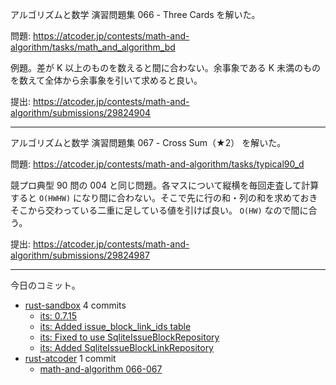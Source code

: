 アルゴリズムと数学 演習問題集 066 - Three Cards を解いた。

問題: <https://atcoder.jp/contests/math-and-algorithm/tasks/math_and_algorithm_bd>

例題。差が K 以上のものを数えると間に合わない。余事象である K 未満のものを数えて全体から余事象を引いて求めると良い。

提出: <https://atcoder.jp/contests/math-and-algorithm/submissions/29824904>

---

アルゴリズムと数学 演習問題集 067 - Cross Sum（★2） を解いた。

問題: <https://atcoder.jp/contests/math-and-algorithm/tasks/typical90_d>

競プロ典型 90 問の 004 と同じ問題。各マスについて縦横を毎回走査して計算すると `O(HWHW)` になり間に合わない。そこで先に行の和・列の和を求めておきそこから交わっている二重に足している値を引けば良い。 `O(HW)` なので間に合う。

提出: <https://atcoder.jp/contests/math-and-algorithm/submissions/29824987>

---

今日のコミット。

- [rust-sandbox](https://github.com/bouzuya/rust-sandbox) 4 commits
  - [its: 0.7.15](https://github.com/bouzuya/rust-sandbox/commit/0f911992d921824dd75815eedf0a4283fa46f978)
  - [its: Added issue_block_link_ids table](https://github.com/bouzuya/rust-sandbox/commit/114e9804c44d287d605e15c906b9be081cb38cf1)
  - [its: Fixed to use SqliteIssueBlockRepository](https://github.com/bouzuya/rust-sandbox/commit/f0255bf6929af56cdd7300864573487812a50f5e)
  - [its: Added SqliteIssueBlockLinkRepository](https://github.com/bouzuya/rust-sandbox/commit/327df7cb3580ef3fb31e42ddb6e2d83b766238f1)
- [rust-atcoder](https://github.com/bouzuya/rust-atcoder) 1 commit
  - [math-and-algorithm 066-067](https://github.com/bouzuya/rust-atcoder/commit/33d2e8a65df9ef88168e60d98425735b0cd7aa2b)
